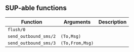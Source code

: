 ## SUP-able functions

| Function | Arguments | Description |
| -------- | --------- | ----------- |
| `flush/0` |  | |
| `send_outbound_sms/2` | `(To,Msg)` | |
| `send_outbound_sms/3` | `(To,From,Msg)` | |

